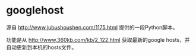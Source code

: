 # googlehost
源自 http://www.jubushoushen.com/1175.html 提供的一段Python脚本。

功能是从 http://www.360kb.com/kb/2_122.html 获取最新的google hosts，并自动更新到本机的hosts文件。
